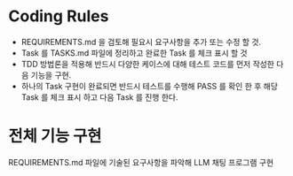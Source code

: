 # Coding Rules
- REQUIREMENTS.md 을 검토해 필요시 요구사항을 추가 또는 수정 할 것.
- Task 를 TASKS.md 파일에 정리하고 완료한 Task 를 체크 표시 할 것
- TDD 방법론을 적용해 반드시 다양한 케이스에 대해 테스트 코드를 먼저 작성한 다음 기능을 구현.
- 하나의 Task 구현이 완료되면 반드시 테스트를 수행해 PASS 를 확인 한 후 해당 Task 를 체크 표시 하고 다음 Task 를 진행 한다.

# 전체 기능 구현
REQUIREMENTS.md 파일에 기술된 요구사항을 파악해 LLM 채팅 프로그램 구현




